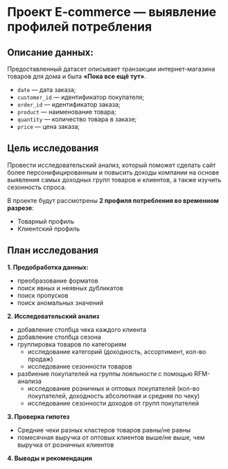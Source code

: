 # Проект E-commerce — выявление профилей потребления

## **Описание данных:** 

Предоставленный датасет описывает транзакции интернет-магазина товаров для дома и быта **«Пока все ещё тут»**.

- `date` —  дата заказа;
- `customer_id` — идентификатор покупателя;
- `order_id` — идентификатор заказа;
- `product` — наименование товара;
- `quantity` — количество товара в заказе;
- `price` — цена заказа;

## **Цель исследования** 

Провести исследовательский анализ, который поможет сделать сайт более персонифицированным и повысить доходы компании на основе выявления самых доходных групп товаров и клиентов, а также изучить сезонность спроса.


В проекте будут рассмотрены **2 профиля потребления во временном разрезе**:
    
* Товарный профиль
* Клиентский профиль


## **План исследования**

**1. Предобработка данных:**
 - преобразование форматов
 - поиск явных и неявных дубликатов
 - поиск пропусков
 - поиск аномальных значений

**2. Исследовательский анализ**
 - добавление столбца чека каждого клиента
 - добавление столбца сезона
 - группировка товаров по категориям
    * исследование категорий (доходность, ассортимент, кол-во продаж)
    * исследование сезонности товаров
 - разбиение покупателей на группы лояльности с помощью RFM-анализа
    * исследование розничных и оптовых покупателей (кол-во покупателей, доходность абсолютная и средняя по чеку)
    * исследование сезонности доходов от групп покупателей

**3. Проверка гипотез**
 - Средние чеки разных кластеров товаров равны/не равны
 - помесячная выручка от оптовых клиентов выше/не выше, чем выручка от розничных клиентов

**4. Выводы и рекомендации**
